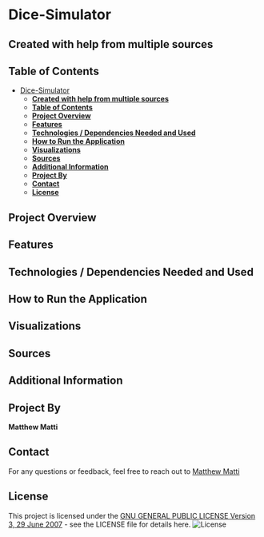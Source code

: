 # Dice-Simulator
## **Created  with help from multiple sources**
## **Table of Contents**

- [Dice-Simulator](#dice-simulator)
  - [**Created  with help from multiple sources**](#created--with-help-from-multiple-sources)
  - [**Table of Contents**](#table-of-contents)
  - [**Project Overview**](#project-overview)
  - [**Features**](#features)
  - [**Technologies / Dependencies Needed and Used**](#technologies--dependencies-needed-and-used)
  - [**How to Run the Application**](#how-to-run-the-application)
  - [**Visualizations**](#visualizations)
  - [**Sources**](#sources)
  - [**Additional Information**](#additional-information)
  - [**Project By**](#project-by)
  - [**Contact**](#contact)
  - [**License**](#license)
## **Project Overview**


## **Features**


## **Technologies / Dependencies Needed and Used**


## **How to Run the Application**


## **Visualizations**


## **Sources**


## **Additional Information**


## **Project By**
**Matthew Matti**


## **Contact**
For any questions or feedback, feel free to reach out to [Matthew Matti]()

## **License**
This project is licensed under the [GNU GENERAL PUBLIC LICENSE Version 3, 29 June 2007](./LICENSE) - see the LICENSE file for details here.
![License](https://img.shields.io/badge/license-GPL%203-blue)
